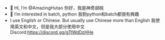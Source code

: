 - 👋 Hi, I’m @AmazingHutao 你好，我是神奇胡桃
- 👀 I’m interested in batch, python 我對python和batch都很有興趣
- I use Engilsh or Chinese. But usually use Chinese more than English 我使用英文和中文，但是我大部分使用中文
Discord:https://discord.gg/gTtWdDzHHe
<!---
AmazingHutao/AmazingHutao is a ✨ special ✨ repository because its `README.md` (this file) appears on your GitHub profile.
You can click the Preview link to take a look at your changes.
--->

